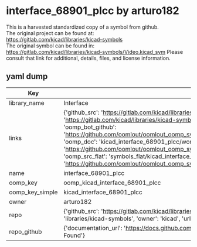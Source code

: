 # interface_68901_plcc by arturo182  
This is a harvested standardized copy of a symbol from github.  
The original project can be found at:  
https://gitlab.com/kicad/libraries/kicad-symbols  
The original symbol can be found in:
https://gitlab.com/kicad/libraries/kicad-symbols/Video.kicad_sym
Please consult that link for additional, details, files, and license information.  
## yaml dump  
| Key | Value |  
| --- | --- |  
| library_name | Interface |  
| links | {'github_src': 'https://gitlab.com/kicad/libraries/kicad-symbols/Video.kicad_sym', 'github_src_repo': 'https://gitlab.com/kicad/libraries/kicad-symbols', 'oomp_bot': 'kicad_interface_68901_plcc/working', 'oomp_bot_github': 'https://github.com/oomlout/oomlout_oomp_symbol_bot/tree/main/kicad_interface_68901_plcc/working', 'oomp_doc': 'kicad_interface_68901_plcc/working', 'oomp_doc_github': 'https://github.com/oomlout/oomlout_oomp_symbol_doc/tree/main/kicad_interface_68901_plcc/working', 'oomp_src_flat': 'symbols_flat/kicad_interface_68901_plcc/working', 'oomp_src_flat_github': 'https://github.com/oomlout/oomlout_oomp_symbol_src/tree/main/kicad_interface_68901_plcc/working'} |  
| name | interface_68901_plcc |  
| oomp_key | oomp_kicad_interface_68901_plcc |  
| oomp_key_simple | kicad_interface_68901_plcc |  
| owner | arturo182 |  
| repo | {'github_src': 'https://gitlab.com/kicad/libraries/kicad-symbols/Video.kicad_sym', 'name': 'libraries/kicad-symbols', 'owner': 'kicad', 'url': 'https://gitlab.com/kicad/libraries/kicad-symbols'} |  
| repo_github | {'documentation_url': 'https://docs.github.com/rest/repos/repos#get-a-repository', 'message': 'Not Found'} |  

